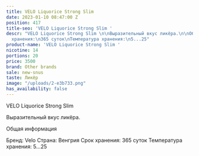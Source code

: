 ```yaml
---
title: VELO Liquorice Strong Slim
date: 2023-01-10 08:47:00 Z
position: 417
title-seo: 'VELO Liquorice Strong Slim '
descr: "VELO Liquorice Strong Slim \n\nВыразительный вкус ликёра.\n\nОбщая информация\n\nБренд:\nVelo\nСтрана:\nВенгрия\nСрок
  хранения:\n365 суток\nТемпература хранения:\n5...25"
product-name: 'VELO Liquorice Strong Slim '
nicotine: 14
portions: 20
price: 3500
brand: Other brands
sale: new-snus
taste: Ликёр
image: "/uploads/2-e3b733.png"
has_availability: false
---
```


VELO Liquorice Strong Slim 

Выразительный вкус ликёра.

Общая информация

Бренд:
Velo
Страна:
Венгрия
Срок хранения:
365 суток
Температура хранения:
5...25